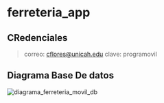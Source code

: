 
# ferreteria_app

## CRedenciales

> correo: cflores@unicah.edu
> clave: programovil 

## Diagrama Base De datos
![diagrama_ferreteria_movil_db](https://user-images.githubusercontent.com/87434174/159982026-e5ee0252-2d19-43d1-9002-0dfec3c6774c.jpg)
